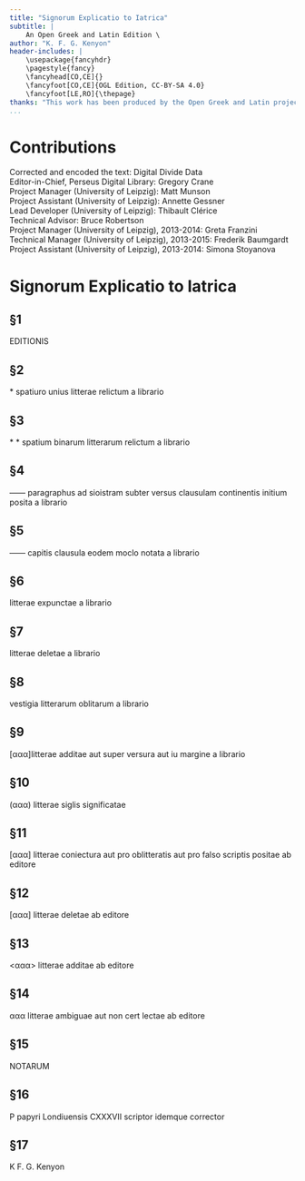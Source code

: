 ```yaml
---
title: "Signorum Explicatio to Iatrica"
subtitle: |
	An Open Greek and Latin Edition \ 
author: "K. F. G. Kenyon"
header-includes: | 
	\usepackage{fancyhdr}
	\pagestyle{fancy}
	\fancyhead[CO,CE]{}
	\fancyfoot[CO,CE]{OGL Edition, CC-BY-SA 4.0}
	\fancyfoot[LE,RO]{\thepage}
thanks: "This work has been produced by the Open Greek and Latin project through the help of volunteers. See contributions for details."
...
```


# Contributions  

Corrected and encoded the text: Digital Divide Data  
 Editor-in-Chief, Perseus Digital Library: Gregory Crane  
 Project Manager (University of Leipzig): Matt Munson  
 Project Assistant (University of Leipzig): Annette Gessner  
 Lead Developer (University of Leipzig): Thibault Clérice  
 Technical Advisor: Bruce Robertson  
 Project Manager (University of Leipzig), 2013-2014: Greta Franzini  
 Technical Manager (University of Leipzig), 2013-2015: Frederik Baumgardt  
 Project Assistant (University of Leipzig), 2013-2014: Simona Stoyanova  

# Signorum Explicatio to Iatrica  

## §1  

<p>EDITIONIS</p>  

## §2  

<p>* spatiuro unius litterae relictum a librario</p>  

## §3  

<p>* * spatium binarum litterarum relictum a librario</p>  

## §4  

<p>—— paragraphus ad sioistram subter versus clausulam
          continentis initium posita a librario</p>  

## §5  

<p>—— capitis clausula eodem moclo notata a librario</p>  

## §6  

<p>litterae expunctae a librario</p>  

## §7  

<p>litterae deletae a librario</p>  

## §8  

<p>vestigia litterarum oblitarum a librario</p>  

## §9  

<p>[ααα]litterae additae aut super versura aut iu margine  a librario</p>  

## §10  

<p>(ααα) litterae siglis significatae</p>  

## §11  

<p>[ααα] litterae coniectura aut pro oblitteratis aut pro falso scriptis positae ab editore</p>  

## §12  

<p>[ααα] litterae deletae ab editore</p>  

## §13  

<p>&lt;ααα&gt; litterae additae ab editore</p>  

## §14  

<p>ααα litterae ambiguae aut non cert lectae ab editore</p>  

## §15  

<p>NOTARUM</p>  

## §16  

<p>Ρ papyri Londiuensis CXXXVII scriptor idemque corrector</p>  

## §17  

<p>K F. G. Kenyon</p>  

